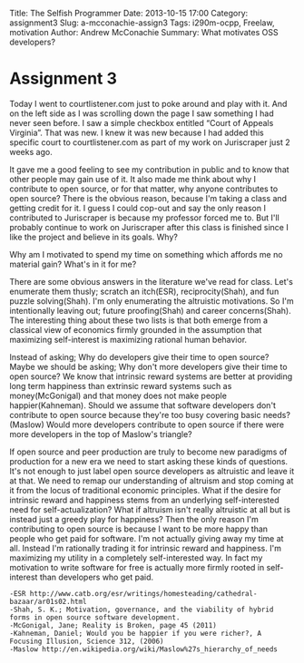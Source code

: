 Title: The Selfish Programmer
Date: 2013-10-15 17:00
Category: assignment3
Slug: a-mcconachie-assign3
Tags: i290m-ocpp, Freelaw, motivation
Author: Andrew McConachie
Summary: What motivates OSS developers?

# Assignment 3

Today I went to courtlistener.com just to poke around and play with it.  And on the left side as I was scrolling down the page I saw something I had never seen before.  I saw a simple checkbox entitled “Court of Appeals Virginia”.  That was new.  I knew it was new because I had added this specific court to courtlistener.com as part of my work on Juriscraper just 2 weeks ago.

It gave me a good feeling to see my contribution in public and to know that other people may gain use of it.  It also made me think about why I contribute to open source, or for that matter, why anyone contributes to open source?  There is the obvious reason, because I'm taking a class and getting credit for it.  I guess I could cop-out and say the only reason I contributed to Juriscraper is because my professor forced me to.  But I'll probably continue to work on Juriscraper after this class is finished since I like the project and believe in its goals.  Why?

Why am I motivated to spend my time on something which affords me no material gain?  What's in it for me?

There are some obvious answers in the literature we've read for class.  Let's enumerate them thusly; scratch an itch(ESR), reciprocity(Shah), and fun puzzle solving(Shah).  I'm only enumerating the altruistic motivations.  So I'm intentionally leaving out; future proofing(Shah) and career concerns(Shah).  The interesting thing about these two lists is that both emerge from a classical view of economics firmly grounded in the assumption that maximizing self-interest is maximizing rational human behavior.  

Instead of asking; Why do developers give their time to open source?  Maybe we should be asking; Why don't more developers give their time to open source?  We know that intrinsic reward systems are better at providing long term happiness than extrinsic reward systems such as money(McGonigal) and that money does not make people happier(Kahneman).  Should we assume that software developers don't contribute to open source because they're too busy covering basic needs?(Maslow)  Would more developers contribute to open source if there were more developers in the top of Maslow's triangle?

If open source and peer production are truly to become new paradigms of production for a new era we need to start asking these kinds of questions.  It's not enough to just label open source developers as altruistic and leave it at that.  We need to remap our understanding of altruism and stop coming at it from the locus of traditional economic principles.  What if the desire for intrinsic reward and happiness stems from an underlying self-interested need for self-actualization?  What if altruism isn't really altruistic at all but is instead just a greedy play for happiness?  Then the only reason I'm contributing to open source is because I want to be more happy than people who get paid for software.  I'm not actually giving away my time at all.  Instead I'm rationally trading it for intrinsic reward and happiness.  I'm maximizing my utility in a completely self-interested way.  In fact my motivation to write software for free is actually more firmly rooted in self-interest than developers who get paid.  

	-ESR http://www.catb.org/esr/writings/homesteading/cathedral-bazaar/ar01s02.html
	-Shah, S. K.; Motivation, governance, and the viability of hybrid forms in open source software development.
	-McGonigal, Jane; Reality is Broken, page 45 (2011)
	-Kahneman, Daniel; Would you be happier if you were richer?, A Focusing Illusion, Science 312, (2006)
	-Maslow http://en.wikipedia.org/wiki/Maslow%27s_hierarchy_of_needs